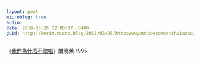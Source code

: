 ```yaml
---
layout: post
microblog: true
audio: 
date: 2018-03-26 02:00:37 -0400
guid: http://kerim.micro.blog/2018/03/26/httpswwwyoutubecomwatchviazaawtzc.html
---
```

《[我們為什麼不歌唱](https://www.youtube.com/watch?v=Ia5ZaaWTZ1c)》關曉榮 1995 
